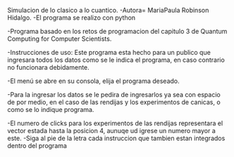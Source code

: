 Simulacion de lo clasico a lo cuantico.
-Autora= MariaPaula Robinson Hidalgo.
-El programa se realizo con python

-Programa basado en los retos de programacion del capitulo 3 de Quantum Computing for Computer Scientists.

-Instrucciones de uso: Este programa esta hecho para un publico que ingresara todos los datos como se le indica el programa, en caso contrario no funcionara debidamente.

-El menú se abre en su consola, elija el programa deseado.

-Para la ingresar los datos se le pedira de ingresarlos ya sea con espacio de por medio, en el caso de las rendijas y los experimentos de canicas, o como se lo indique programa.

-El numero de clicks para los experimentos de las rendijas representara el vector estada hasta la posicion 4, aunuqe ud igrese un numero mayor a este.
-Siga al pie de la letra cada instruccion que tambien estan integrados dentro del programa


